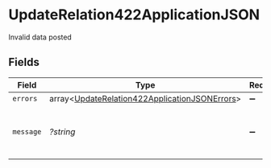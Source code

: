 # UpdateRelation422ApplicationJSON

Invalid data posted


## Fields

| Field                                                                                                              | Type                                                                                                               | Required                                                                                                           | Description                                                                                                        | Example                                                                                                            |
| ------------------------------------------------------------------------------------------------------------------ | ------------------------------------------------------------------------------------------------------------------ | ------------------------------------------------------------------------------------------------------------------ | ------------------------------------------------------------------------------------------------------------------ | ------------------------------------------------------------------------------------------------------------------ |
| `errors`                                                                                                           | array<[UpdateRelation422ApplicationJSONErrors](../../models/operations/UpdateRelation422ApplicationJSONErrors.md)> | :heavy_minus_sign:                                                                                                 | N/A                                                                                                                |                                                                                                                    |
| `message`                                                                                                          | *?string*                                                                                                          | :heavy_minus_sign:                                                                                                 | N/A                                                                                                                | The given data was invalid.                                                                                        |